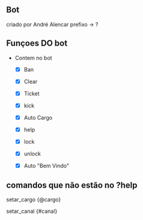 ## Bot
criado por André Alencar
prefixo -> ?

## Funçoes DO bot
- Contem no bot

    - [x] Ban
  
    - [x] Clear
  
    - [x] Ticket
  
    - [x] kick
  
    - [x] Auto Cargo
  
    - [x] help
  
    - [x] lock
  
    - [x] unlock
  
    - [x] Auto "Bem Vindo"


## comandos que não estão no ?help


  setar_cargo {@cargo}

  setar_canal {#canal}
